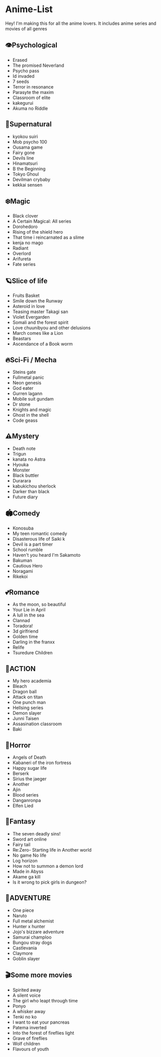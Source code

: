 # Anime-List

Hey! I'm making this for all the anime lovers. It includes anime series and movies of all genres


## 👁Psychological

- Erased
- The promised Neverland
- Psycho pass 
- Id invaded
- 7 seeds
- Terror in resonance
- Parasyte the maxim
- Classroom of elite 
- kakegurui
- Akuma no Riddle

## 🔅Supernatural

- kyokou suiri
- Mob psycho 100
- Ousama game
- Fairy gone
- Devils line
- Hinamatsuri
- B the Beginning 
- Tokyo Ghoul 
- Devilman crybaby
- kekkai sensen

## ❄️Magic

- Black clover 
- A Certain Magical: All series
- Dorohedoro
- Rising of the shield hero
- That time i reincarnated as a slime 
- kenja no mago
- Radiant
- Overlord
- Arifureta
- Fate series

## 🪐Slice of life

- Fruits Basket
- Smile down the Runway
- Asteroid in love
- Teasing master Takagi san
- Violet Evergarden
- Somali and the forest spirit
- Love chuunibyou and other delusions
- March comes like a Lion
- Beastars
- Ascendance of a Book worm

## 🔥Sci-Fi / Mecha

- Steins gate
- Fullmetal panic
- Neon genesis
- God eater
- Gurren lagann
- Mobile suit gundam
- Dr stone
- Knights and magic
- Ghost in the shell
- Code geass

## ⚠️Mystery

- Death note
- Trigun
- kanata no Astra
- Hyouka 
- Monster
- Black buttler
- Durarara
- kabukichou sherlock
- Darker than black
- Future diary

## 🏟Comedy

- Konosuba
- My teen romantic comedy
- Disasterous life of Saiki k
- Devil is a part timer
- School rumble
- Haven't you heard I'm Sakamoto
- Bakuman
- Cautious Hero
- Noragami
- Rikekoi

## 💕Romance

- As the moon, so beautiful
- Your Lie in April
- A lull in the sea
- Clannad
- Toradora!
- 3d girlfriend
- Golden time
- Darling in the franxx
- Relife
- Tsuredure Children

## 🔫ACTION

- My hero academia
- Bleach
- Dragon ball
- Attack on titan
- One punch man
- Hellsing series
- Demon slayer
- Junni Taisen
- Assasination classroom
- Baki

## 🧟Horror

- Angels of Death
- Kabaneri of the iron fortress
- Happy sugar life
- Berserk
- Sirius the jaeger
- Another
- Ajin
- Blood series
- Danganronpa
- Elfen Lied

## 💫Fantasy

- The seven deadly sins!
- Sword art online 
- Fairy tail
- Re:Zero- Starting life in Another world
- No game No life
- Log horizon
- How not to summon a demon lord 
- Made in Abyss
- Akame ga kill
- Is it wrong to pick girls in dungeon?

## 🥳ADVENTURE

- One piece
- Naruto
- Full metal alchemist
- Hunter x hunter
- Jojo's bizzare adventure
- Samurai champloo
- Bungou stray dogs
- Castlevania
- Claymore
- Goblin slayer

## 🎬Some more movies 

- Spirited away
- A silent voice
- The girl who leapt through time
- Ponyo
- A whisker away
- Tenki no ko
- I want to eat your pancreas
- Patema inverted
- Into the forest of fireflies light
- Grave of fireflies
- Wolf children
- Flavours of youth
